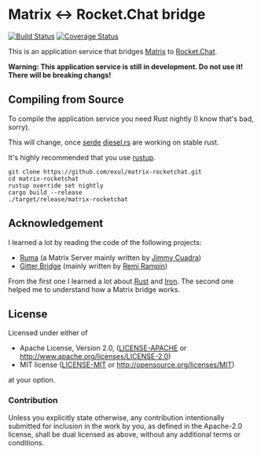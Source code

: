 # Matrix <-> Rocket.Chat bridge

[![Build Status](https://travis-ci.org/exul/matrix-rocketchat.svg?branch=master)](https://travis-ci.org/exul/matrix-rocketchat)
[![Coverage Status](https://coveralls.io/repos/github/exul/matrix-rocketchat/badge.svg?branch=master)](https://coveralls.io/github/exul/matrix-rocketchat?branch=master)

This is an application service that bridges [Matrix](https://matrix.org) to
[Rocket.Chat](https://rocket.chat).

**Warning: This application service is still in development. Do not use it!
There will be breaking changs!**

## Compiling from Source

To compile the application service you need Rust nightly (I know that's bad,
sorry).

This will change, once [serde](https://serde.rs)
[diesel.rs](http://diesel.rs) are working on stable rust.

It's highly recommended that you use [rustup](https://www.rustup.rs).

```
git clone https://github.com/exul/matrix-rocketchat.git
cd matrix-rocketchat
rustup override set nightly
cargo build --release
./target/release/matrix-rocketchat
```

## Acknowledgement

I learned a lot by reading the code of the following projects:
* [Ruma](https://github.com/ruma/ruma) (a Matrix Server mainly written by
  [Jimmy Cuadra](https://github.com/jimmycuadra))
* [Gitter Bridge](https://github.com/remram44/matrix-appservice-gitter-twisted)
  (mainly written by [Remi Rampin](https://github.com/remram44))

From the first one I learned a lot about [Rust](https://www.rust-lang.org) and
[Iron](https://github.com/iron/iron). The second one helped me to understand
how a Matrix bridge works.

## License

Licensed under either of

 * Apache License, Version 2.0, ([LICENSE-APACHE](LICENSE-APACHE) or
   http://www.apache.org/licenses/LICENSE-2.0)
 * MIT license ([LICENSE-MIT](LICENSE-MIT) or
   http://opensource.org/licenses/MIT)

at your option.

### Contribution

Unless you explicitly state otherwise, any contribution intentionally submitted
for inclusion in the work by you, as defined in the Apache-2.0 license, shall
  be dual licensed as above, without any additional terms or conditions.
